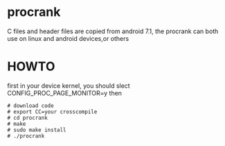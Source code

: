 # procrank
C files and header files are copied from android 7.1, the procrank can both use on linux and android devices,or others

# HOWTO
first in your device kernel, you should slect CONFIG_PROC_PAGE_MONITOR=y 
then
```
# download code  
# export CC=your crosscompile
# cd procrank  
# make  
# sudo make install  
# ./procrank
